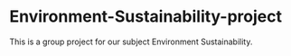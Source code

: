 # Environment-Sustainability-project
This is a group project for our subject Environment Sustainability.
